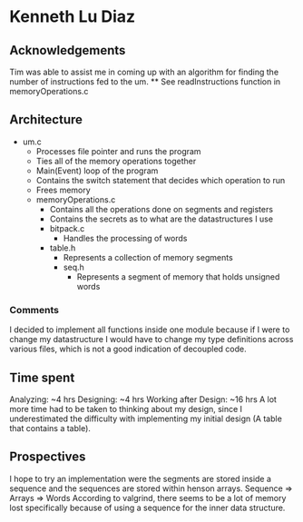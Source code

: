 # Kenneth Lu Diaz

## Acknowledgements
Tim was able to assist me in coming up with an algorithm for finding the number of instructions fed to the um.
** See readInstructions function in memoryOperations.c



## Architecture
 - um.c
   - Processes file pointer and runs the program
   - Ties all of the memory operations together
   - Main(Event) loop of the program
   - Contains the switch statement that decides which operation to run
   - Frees memory
   - memoryOperations.c
     - Contains all the operations done on segments and registers
     - Contains the secrets as to what are the datastructures I use
     - bitpack.c
       - Handles the processing of words
     - table.h
       - Represents a collection of memory segments
       - seq.h
         - Represents a segment of memory that holds unsigned words

### Comments
I decided to implement all functions inside one module because if I were to change my datastructure 
I would have to change my type definitions across various files, which is not a good indication
of decoupled code.

## Time spent
Analyzing: ~4 hrs
Designing: ~4 hrs
Working after Design: ~16 hrs
A lot more time had to be taken to thinking about my design, since I underestimated the difficulty
with implementing my initial design (A table that contains a table).

## Prospectives
I hope to try an implementation were the segments are stored inside a sequence
and the sequences are stored within henson arrays. 
Sequence => Arrays => Words
According to valgrind, there seems to be a lot of memory lost
specifically because of using a sequence for the inner data structure.